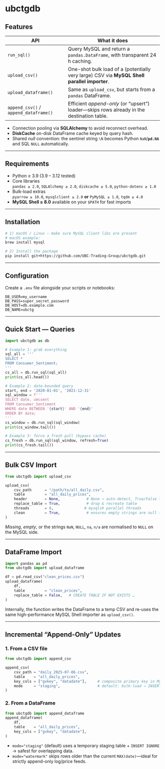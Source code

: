 # ubctgdb

## Features

| API | What it does |
|-----|--------------|
| `run_sql()` | Query MySQL and return a `pandas.DataFrame`, with transparent 24 h caching. |
| `upload_csv()` | One-shot bulk load of a (potentially very large) CSV via **MySQL Shell parallel importer**. |
| `upload_dataframe()` | Same as `upload_csv`, but starts from a `pandas` DataFrame. |
| `append_csv()` / `append_dataframe()` | Efficient *append-only* (or “upsert”) loader—skips rows already in the destination table. |

* Connection pooling via **SQLAlchemy** to avoid reconnect overhead.
* **DiskCache** on-disk DataFrame cache keyed by query hash.
* Shared *null* convention: the sentinel string `\N` becomes Python `NaN`/**`pd.NA`** and SQL `NULL` automatically.

---

## Requirements

* Python ≥ 3.9 (3.9 – 3.12 tested)
* Core libraries  
  `pandas ≥ 2.0`, `SQLAlchemy ≥ 2.0`, `diskcache ≥ 5.0`, `python-dotenv ≥ 1.0`
* Bulk-load extras  
  `pyarrow ≥ 10.0`, `mysqlclient ≥ 2.0` **or** `PyMySQL ≥ 1.0`, `tqdm ≥ 4.0`
* **MySQL Shell ≥ 8.0** available on your `$PATH` for fast imports

---

## Installation

```bash
# 1) macOS / Linux — make sure MySQL client libs are present
# macOS example:
brew install mysql

# 2️) Install the package 
pip install git+https://github.com/UBC-Trading-Group/ubctgdb.git
````

---

## Configuration

Create a `.env` file alongside your scripts or notebooks:

```dotenv
DB_USER=my_username
DB_PASS=super_secret_password
DB_HOST=db.example.com
DB_NAME=ubctg
```

---

## Quick Start — Queries

```python
import ubctgdb as db

# Example 1: grab everything
sql_all = '''
SELECT *
FROM Consumer_Sentiment;
'''
cs_all = db.run_sql(sql_all)
print(cs_all.head())

# Example 2: date-bounded query
start, end = '2020-01-01', '2021-12-31'
sql_window = f'''
SELECT date, umcsent
FROM Consumer_Sentiment
WHERE date BETWEEN '{start}' AND '{end}'
ORDER BY date;
'''
cs_window = db.run_sql(sql_window)
print(cs_window.tail())

# Example 3: force a fresh pull (bypass cache)
cs_fresh = db.run_sql(sql_window, refresh=True)
print(cs_fresh.tail())
```

---

## Bulk CSV Import

```python
from ubctgdb import upload_csv

upload_csv(
    csv_path      = "/path/to/all_daily.csv",
    table         = "all_daily_prices",
    header        = None,            # None → auto-detect, True/False to force
    replace_table = True,            # drop & recreate table
    threads       = 8,              # mysqlsh parallel threads
    clean         = True,            # ensures empty strings are null (overwrites csv)
)
```

*Missing*, *empty*, or the strings `NaN`, `NULL`, `na`, `n/a` are normalised to `NULL` on the MySQL side.

---

## DataFrame Import

```python
import pandas as pd
from ubctgdb import upload_dataframe

df = pd.read_csv("clean_prices.csv")
upload_dataframe(
    df,
    table         = "clean_prices",
    replace_table = False,   # CREATE TABLE IF NOT EXISTS …
)
```

Internally, the function writes the DataFrame to a temp CSV and re-uses the same
high-performance MySQL Shell importer as `upload_csv()`.

---

## Incremental “Append-Only” Updates

### 1.  From a CSV file

```python
from ubctgdb import append_csv

append_csv(
    csv_path = "daily_2025-07-06.csv",
    table    = "all_daily_prices",
    key_cols = ["gvkey", "datadate"],     # composite primary key in MySQL
    mode     = "staging",                 # default: bulk-load → INSERT IGNORE
)
```

### 2.  From a DataFrame

```python
from ubctgdb import append_dataframe
append_dataframe(
    df,
    table    = "all_daily_prices",
    key_cols = ["gvkey", "datadate"],
)
```

* `mode="staging"` (default) uses a temporary staging table + `INSERT IGNORE`
  → safest for overlapping data.
* `mode="watermark"` skips rows older than the current `MAX(date)`—ideal for
  strictly append-only log/price feeds.

